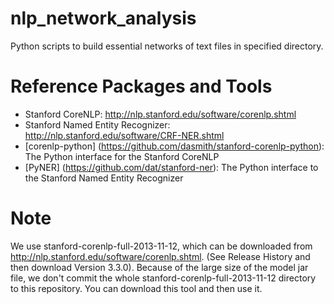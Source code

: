 nlp_network_analysis
====================

Python scripts to build essential networks of text files in specified directory.

Reference Packages and Tools
============================

* Stanford CoreNLP: http://nlp.stanford.edu/software/corenlp.shtml
* Stanford Named Entity Recognizer: http://nlp.stanford.edu/software/CRF-NER.shtml
* [corenlp-python] (https://github.com/dasmith/stanford-corenlp-python): The Python interface for the Stanford CoreNLP
* [PyNER] (https://github.com/dat/stanford-ner): The Python interface to the Stanford Named Entity Recognizer


Note
====

We use stanford-corenlp-full-2013-11-12, which can be downloaded from http://nlp.stanford.edu/software/corenlp.shtml. (See Release History and then download Version 3.3.0). Because of the large size of the model jar file, we don't commit the whole stanford-corenlp-full-2013-11-12 directory to this repository. You can download this tool and then use it.
